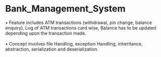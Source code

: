 # Bank_Management_System

• Feature includes ATM transactions (withdrawal, pin change,
balance enquiry), Log of ATM transactions card wise, Balance has to
be updated depending upon the transaction made.
<br/>
<br/>
• Concept involves file Handling, exception Handling, inheritance,
abstraction, serialization and deserialization.
